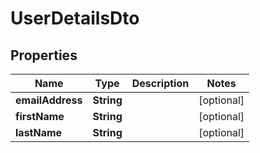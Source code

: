 
# UserDetailsDto

## Properties
Name | Type | Description | Notes
------------ | ------------- | ------------- | -------------
**emailAddress** | **String** |  |  [optional]
**firstName** | **String** |  |  [optional]
**lastName** | **String** |  |  [optional]



